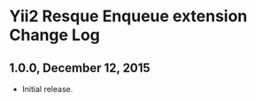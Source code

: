 Yii2 Resque Enqueue extension Change Log
========================================

1.0.0, December 12, 2015
------------------------

- Initial release.

